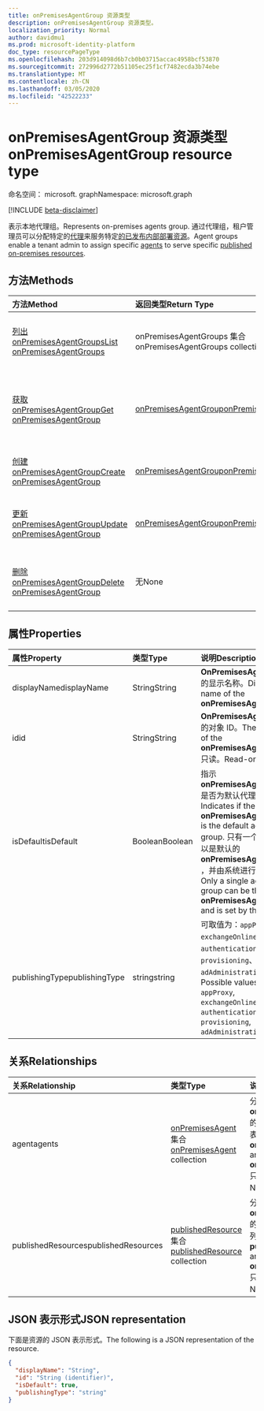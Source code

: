 ```yaml
---
title: onPremisesAgentGroup 资源类型
description: onPremisesAgentGroup 资源类型。
localization_priority: Normal
author: davidmu1
ms.prod: microsoft-identity-platform
doc_type: resourcePageType
ms.openlocfilehash: 203d914098d6b7cb0b03715accac4958bcf53870
ms.sourcegitcommit: 272996d2772b51105ec25f1cf7482ecda3b74ebe
ms.translationtype: MT
ms.contentlocale: zh-CN
ms.lasthandoff: 03/05/2020
ms.locfileid: "42522233"
---
```

# <a name="onpremisesagentgroup-resource-type"></a><span data-ttu-id="9ed2e-103">onPremisesAgentGroup 资源类型</span><span class="sxs-lookup"><span data-stu-id="9ed2e-103">onPremisesAgentGroup resource type</span></span>

<span data-ttu-id="9ed2e-104">命名空间： microsoft. graph</span><span class="sxs-lookup"><span data-stu-id="9ed2e-104">Namespace: microsoft.graph</span></span>

[!INCLUDE [beta-disclaimer](../../includes/beta-disclaimer.md)]

<span data-ttu-id="9ed2e-105">表示本地代理组。</span><span class="sxs-lookup"><span data-stu-id="9ed2e-105">Represents on-premises agents group.</span></span> <span data-ttu-id="9ed2e-106">通过代理组，租户管理员可以分配特定的[代理](onpremisesagent.md)来服务特定[的已发布内部部署资源](publishedresource.md)。</span><span class="sxs-lookup"><span data-stu-id="9ed2e-106">Agent groups enable a tenant admin to assign specific [agents](onpremisesagent.md) to serve specific [published on-premises resources](publishedresource.md).</span></span>

## <a name="methods"></a><span data-ttu-id="9ed2e-107">方法</span><span class="sxs-lookup"><span data-stu-id="9ed2e-107">Methods</span></span>

| <span data-ttu-id="9ed2e-108">方法</span><span class="sxs-lookup"><span data-stu-id="9ed2e-108">Method</span></span>       | <span data-ttu-id="9ed2e-109">返回类型</span><span class="sxs-lookup"><span data-stu-id="9ed2e-109">Return Type</span></span> | <span data-ttu-id="9ed2e-110">说明</span><span class="sxs-lookup"><span data-stu-id="9ed2e-110">Description</span></span> |
|:-------------|:------------|:------------|
| [<span data-ttu-id="9ed2e-111">列出 onPremisesAgentGroups</span><span class="sxs-lookup"><span data-stu-id="9ed2e-111">List onPremisesAgentGroups</span></span>](../api/onpremisesagentgroup-list.md) | <span data-ttu-id="9ed2e-112">onPremisesAgentGroups 集合</span><span class="sxs-lookup"><span data-stu-id="9ed2e-112">onPremisesAgentGroups collection</span></span> | <span data-ttu-id="9ed2e-113">获取**onPremisesAgentGroup**对象集合。</span><span class="sxs-lookup"><span data-stu-id="9ed2e-113">Get an **onPremisesAgentGroup** objects collection.</span></span> |
| [<span data-ttu-id="9ed2e-114">获取 onPremisesAgentGroup</span><span class="sxs-lookup"><span data-stu-id="9ed2e-114">Get onPremisesAgentGroup</span></span>](../api/onpremisesagentgroup-get.md) | [<span data-ttu-id="9ed2e-115">onPremisesAgentGroup</span><span class="sxs-lookup"><span data-stu-id="9ed2e-115">onPremisesAgentGroup</span></span>](onpremisesagentgroup.md) | <span data-ttu-id="9ed2e-116">读取**onPremisesAgentGroup**对象的属性和关系。</span><span class="sxs-lookup"><span data-stu-id="9ed2e-116">Read the properties and relationships of an **onPremisesAgentGroup** object.</span></span> |
| [<span data-ttu-id="9ed2e-117">创建 onPremisesAgentGroup</span><span class="sxs-lookup"><span data-stu-id="9ed2e-117">Create onPremisesAgentGroup</span></span>](../api/onpremisesagentgroup-post.md)  | [<span data-ttu-id="9ed2e-118">onPremisesAgentGroup</span><span class="sxs-lookup"><span data-stu-id="9ed2e-118">onPremisesAgentGroup</span></span>](onpremisesagentgroup.md) | <span data-ttu-id="9ed2e-119">创建新的**onPremisesAgentGroup**。</span><span class="sxs-lookup"><span data-stu-id="9ed2e-119">Create a new **onPremisesAgentGroup**.</span></span> |
| [<span data-ttu-id="9ed2e-120">更新 onPremisesAgentGroup</span><span class="sxs-lookup"><span data-stu-id="9ed2e-120">Update onPremisesAgentGroup</span></span>](../api/onpremisesagentgroup-update.md) | [<span data-ttu-id="9ed2e-121">onPremisesAgentGroup</span><span class="sxs-lookup"><span data-stu-id="9ed2e-121">onPremisesAgentGroup</span></span>](onpremisesagentgroup.md) | <span data-ttu-id="9ed2e-122">更新**onPremisesAgentGroup**对象。</span><span class="sxs-lookup"><span data-stu-id="9ed2e-122">Update an **onPremisesAgentGroup** object.</span></span> |
| [<span data-ttu-id="9ed2e-123">删除 onPremisesAgentGroup</span><span class="sxs-lookup"><span data-stu-id="9ed2e-123">Delete  onPremisesAgentGroup</span></span>](../api/onpremisesagentgroup-delete.md) | <span data-ttu-id="9ed2e-124">无</span><span class="sxs-lookup"><span data-stu-id="9ed2e-124">None</span></span> | <span data-ttu-id="9ed2e-125">删除**onPremisesAgentGroup**对象。</span><span class="sxs-lookup"><span data-stu-id="9ed2e-125">Delete an **onPremisesAgentGroup** object.</span></span> |

## <a name="properties"></a><span data-ttu-id="9ed2e-126">属性</span><span class="sxs-lookup"><span data-stu-id="9ed2e-126">Properties</span></span>

| <span data-ttu-id="9ed2e-127">属性</span><span class="sxs-lookup"><span data-stu-id="9ed2e-127">Property</span></span>     | <span data-ttu-id="9ed2e-128">类型</span><span class="sxs-lookup"><span data-stu-id="9ed2e-128">Type</span></span>        | <span data-ttu-id="9ed2e-129">说明</span><span class="sxs-lookup"><span data-stu-id="9ed2e-129">Description</span></span> |
|:-------------|:------------|:------------|
|<span data-ttu-id="9ed2e-130">displayName</span><span class="sxs-lookup"><span data-stu-id="9ed2e-130">displayName</span></span>|<span data-ttu-id="9ed2e-131">String</span><span class="sxs-lookup"><span data-stu-id="9ed2e-131">String</span></span>|<span data-ttu-id="9ed2e-132">**OnPremisesAgentGroup**的显示名称。</span><span class="sxs-lookup"><span data-stu-id="9ed2e-132">Display name of the **onPremisesAgentGroup**.</span></span>|
|<span data-ttu-id="9ed2e-133">id</span><span class="sxs-lookup"><span data-stu-id="9ed2e-133">id</span></span>|<span data-ttu-id="9ed2e-134">String</span><span class="sxs-lookup"><span data-stu-id="9ed2e-134">String</span></span>| <span data-ttu-id="9ed2e-135">**OnPremisesAgentGroup**的对象 ID。</span><span class="sxs-lookup"><span data-stu-id="9ed2e-135">The object ID of the **onPremisesAgentGroup**.</span></span> <span data-ttu-id="9ed2e-136">只读。</span><span class="sxs-lookup"><span data-stu-id="9ed2e-136">Read-only.</span></span>|
|<span data-ttu-id="9ed2e-137">isDefault</span><span class="sxs-lookup"><span data-stu-id="9ed2e-137">isDefault</span></span>|<span data-ttu-id="9ed2e-138">Boolean</span><span class="sxs-lookup"><span data-stu-id="9ed2e-138">Boolean</span></span>|<span data-ttu-id="9ed2e-139">指示**onPremisesAgentGroup**是否为默认代理组。</span><span class="sxs-lookup"><span data-stu-id="9ed2e-139">Indicates if the **onPremisesAgentGroup** is the default agent group.</span></span> <span data-ttu-id="9ed2e-140">只有一个代理组可以是默认的**onPremisesAgentGroup** ，并由系统进行设置。</span><span class="sxs-lookup"><span data-stu-id="9ed2e-140">Only a single agent group can be the default **onPremisesAgentGroup** and is set by the system.</span></span>|
|<span data-ttu-id="9ed2e-141">publishingType</span><span class="sxs-lookup"><span data-stu-id="9ed2e-141">publishingType</span></span>|<span data-ttu-id="9ed2e-142">string</span><span class="sxs-lookup"><span data-stu-id="9ed2e-142">string</span></span>| <span data-ttu-id="9ed2e-143">可取值为：`appProxy`、`exchangeOnline`、`authentication`、`provisioning`、`adAdministration`。</span><span class="sxs-lookup"><span data-stu-id="9ed2e-143">Possible values are: `appProxy`, `exchangeOnline`, `authentication`, `provisioning`, `adAdministration`.</span></span>|

## <a name="relationships"></a><span data-ttu-id="9ed2e-144">关系</span><span class="sxs-lookup"><span data-stu-id="9ed2e-144">Relationships</span></span>

| <span data-ttu-id="9ed2e-145">关系</span><span class="sxs-lookup"><span data-stu-id="9ed2e-145">Relationship</span></span> | <span data-ttu-id="9ed2e-146">类型</span><span class="sxs-lookup"><span data-stu-id="9ed2e-146">Type</span></span>        | <span data-ttu-id="9ed2e-147">说明</span><span class="sxs-lookup"><span data-stu-id="9ed2e-147">Description</span></span> |
|:-------------|:------------|:------------|
|<span data-ttu-id="9ed2e-148">agent</span><span class="sxs-lookup"><span data-stu-id="9ed2e-148">agents</span></span>|<span data-ttu-id="9ed2e-149">[onPremisesAgent](onpremisesagent.md)集合</span><span class="sxs-lookup"><span data-stu-id="9ed2e-149">[onPremisesAgent](onpremisesagent.md) collection</span></span>| <span data-ttu-id="9ed2e-150">分配给**onPremisesAgentGroup**的**onPremisesAgent**的列表。</span><span class="sxs-lookup"><span data-stu-id="9ed2e-150">List of **onPremisesAgent** that are assigned to an **onPremisesAgentGroup**.</span></span> <span data-ttu-id="9ed2e-151">只读。</span><span class="sxs-lookup"><span data-stu-id="9ed2e-151">Read-only.</span></span> <span data-ttu-id="9ed2e-152">可为 NULL。</span><span class="sxs-lookup"><span data-stu-id="9ed2e-152">Nullable.</span></span>|
|<span data-ttu-id="9ed2e-153">publishedResources</span><span class="sxs-lookup"><span data-stu-id="9ed2e-153">publishedResources</span></span>|<span data-ttu-id="9ed2e-154">[publishedResource](publishedresource.md)集合</span><span class="sxs-lookup"><span data-stu-id="9ed2e-154">[publishedResource](publishedresource.md) collection</span></span>| <span data-ttu-id="9ed2e-155">分配给**onPremisesAgentGroup**的**publishedResource**的列表。</span><span class="sxs-lookup"><span data-stu-id="9ed2e-155">List of **publishedResource** that are assigned to an **onPremisesAgentGroup**.</span></span> <span data-ttu-id="9ed2e-156">只读。</span><span class="sxs-lookup"><span data-stu-id="9ed2e-156">Read-only.</span></span> <span data-ttu-id="9ed2e-157">可为 Null。</span><span class="sxs-lookup"><span data-stu-id="9ed2e-157">Nullable.</span></span>|

## <a name="json-representation"></a><span data-ttu-id="9ed2e-158">JSON 表示形式</span><span class="sxs-lookup"><span data-stu-id="9ed2e-158">JSON representation</span></span>

<span data-ttu-id="9ed2e-159">下面是资源的 JSON 表示形式。</span><span class="sxs-lookup"><span data-stu-id="9ed2e-159">The following is a JSON representation of the resource.</span></span>

<!-- {
  "blockType": "resource",
  "optionalProperties": [

  ],
  "@odata.type": "microsoft.graph.onPremisesAgentGroup",
  "baseType": "",
  "keyProperty": "id"
}-->

```json
{
  "displayName": "String",
  "id": "String (identifier)",
  "isDefault": true,
  "publishingType": "string"
}
```

<!-- uuid: 16cd6b66-4b1a-43a1-adaf-3a886856ed98
2019-02-04 14:57:30 UTC -->
<!-- {
  "type": "#page.annotation",
  "description": "onPremisesAgentGroup resource",
  "keywords": "",
  "section": "documentation",
  "tocPath": ""
}-->
